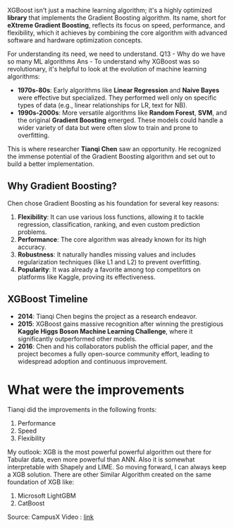 XGBoost isn't just a machine learning algorithm; it's a highly optimized **library** that implements the Gradient Boosting algorithm. Its name, short for **eXtreme Gradient Boosting**, reflects its focus on speed, performance, and flexibility, which it achieves by combining the core algorithm with advanced software and hardware optimization concepts.

For understanding its need, we need to understand.
Q13 - Why do we have so many ML algorithms
Ans - To understand why XGBoost was so revolutionary, it's helpful to look at the evolution of machine learning algorithms:
- **1970s-80s**: Early algorithms like **Linear Regression** and **Naive Bayes** were effective but specialized. They performed well only on specific types of data (e.g., linear relationships for LR, text for NB).
- **1990s-2000s**: More versatile algorithms like **Random Forest**, **SVM**, and the original **Gradient Boosting** emerged. These models could handle a wider variety of data but were often slow to train and prone to overfitting.

This is where researcher **Tianqi Chen** saw an opportunity. He recognized the immense potential of the Gradient Boosting algorithm and set out to build a better implementation.
## Why Gradient Boosting?

Chen chose Gradient Boosting as his foundation for several key reasons:
1. **Flexibility**: It can use various loss functions, allowing it to tackle regression, classification, ranking, and even custom prediction problems.
2. **Performance**: The core algorithm was already known for its high accuracy.
3. **Robustness**: It naturally handles missing values and includes regularization techniques (like L1 and L2) to prevent overfitting.
4. **Popularity**: It was already a favorite among top competitors on platforms like Kaggle, proving its effectiveness.

## XGBoost Timeline
- **2014**: Tianqi Chen begins the project as a research endeavor.
- **2015**: XGBoost gains massive recognition after winning the prestigious **Kaggle Higgs Boson Machine Learning Challenge**, where it significantly outperformed other models.
- **2016**: Chen and his collaborators publish the official paper, and the project becomes a fully open-source community effort, leading to widespread adoption and continuous improvement.

# What were the improvements
Tianqi did the improvements in the following fronts:
1. Performance
2. Speed
3. Flexibility

My outlook: XGB is the most powerful powerful algorithm out there for Tabular data, even more powerful than ANN. Also it is somewhat interpretable with Shapely and LIME. So moving forward, I can always keep a XGB solution.
There are other Similar Algorithm created on the same foundation of XGB like:
1. Microsoft LightGBM
2. CatBoost






Source: CampusX Video : [link](https://www.youtube.com/watch?v=C6aDw4y8qJ0&t=1151s)



